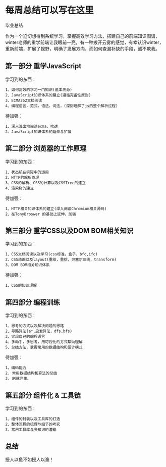 # 每周总结可以写在这里
 毕业总结

作为一个迫切想得到系统学习，掌握高效学习方法，搭建自己的前端知识图谱，winter老师的重学前端让我眼前一亮，有一种拨开云雾的感觉，有幸认识winter，重新前端，扩展了视野，明确了发展方向，而如何查漏补缺的手段，诚不欺我。

## 第一部分 重学JavaScript

学习到的东西：

    1、如何高效的学习一门知识(追本溯源)
    2、JavaScript知识体系的建立(遵循完备性原则)
    3、ECMA262文档阅读
    4、编程语言，范式，语法，词法，(深刻理解了js的整个解析过程)

待加强：

    1、深入浅出地阅读ecma，吃透
    2、JavaScript知识体系的延伸与扩展

## 第二部分 浏览器的工作原理

学习到的东西：

    1、状态机在实际中的运用
    2、HTTP的解析原理
    3、CSS的解析、CSS的计算以及CSSTree的建立
    4、渲染树的建立

待加强：

    1、HTTP相关知识体系的建立(深入阅读Chromium相关源码)
    2、在TonyBroswer 的基础上延伸，加强

## 第三部分 重学CSS以及DOM BOM相关知识

学习到的东西：

    1、CSS文档阅读以及学习(css标准，盒子，bfc,ifc)
    2、CSS动画以及layout(重绘，重排，贝塞尔曲线，transform)
    3、DOM BOM相关知识体系

待加强：

    1、CSS的知识理解

## 第四部分 编程训练

学习到的东西：

    1、思考的方式以及解决问题的思路
    2、寻路算法(a*,启发算法，dfs,bfs)
    3、实现自己的编程语言
    4、多动手，多思考，用可视化的方式帮助理解
    5、总结方法，掌握常用的数据结构和设计模式

待加强：

    1。编码能力
    2. 常用数据结构和算法的总结
    3. 刷就完事。

## 第五部分 组件化 & 工具链

学习到的东西：

    1、组件的封装以及工具库的打造
    2、整体流程的梳理与细节的考究
    3、常用工具库与多知识的灌输

## 总结

授人以鱼不如授人以渔！